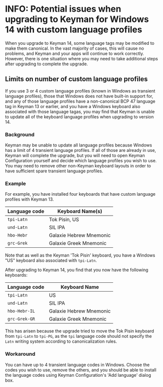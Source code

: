 # INFO: Potential issues when upgrading to Keyman for Windows 14 with custom language profiles

When you upgrade to Keyman 14, some language tags may be modified to make them
canonical. In the vast majority of cases, this will cause no problems, and
Keyman and your apps will continue to work correctly. However, there is one
situation where you may need to take additional steps after upgrading to
complete the upgrade.

## Limits on number of custom language profiles

If you use 3 or 4 custom language profiles (known in Windows as transient
language profiles), those that Windows does not have built-in support for, and
any of those language profiles have a non-canonical BCP 47 language tag in
Keyman 13 or earlier, and you have a Windows keyboard also associated with those
language tagas, you may find that Keyman is unable to update all of the keyboard
language profiles when upgrading to version 14.

### Background

Keyman may be unable to update all language profiles because Windows has a limit
of 4 transient language profiles. If all of those are already in use, Keyman
will complete the upgrade, but you will need to open Keyman Configuration
yourself and decide which language profiles you wish to use. You may need to
remove other non-Keyman keyboard layouts in order to have sufficient spare
transient language profiles.

### Example

For example, you have installed four keyboards that have custom language
profiles with Keyman 13.

| Language code | Keyboard Name(s)
|---------------|---------------
| `tpi-Latn`    | Tok Pisin, US
| `und-Latn`    | SIL IPA
| `hbo-Hebr`    | Galaxie Hebrew Mnemonic
| `grc-Grek`    | Galaxie Greek Mnemonic

Note that as well as the Keyman 'Tok Pisin' keyboard, you have a Windows "US"
keyboard also associated with `tpi-Latn`.

After upgrading to Keyman 14, you find that you now have the following
keyboards:

| Language code | Keyboard Name
|---------------|---------------
| `tpi-Latn`    | US
| `und-Latn`    | SIL IPA
| `hbo-Hebr-IL` | Galaxie Hebrew Mnemonic
| `grc-Grek-GR` | Galaxie Greek Mnemonic

This has arisen because the upgrade tried to move the Tok Pisin keyboard from
`tpi-Latn` to `tpi-PG`, as the `tpi` language code should not specify the `Latn`
writing system according to canonicalization rules.

### Workaround

You can have up to 4 transient language codes in Windows. Choose the codes you
wish to use, remove the others, and you should be able to install the language
codes using Keyman Configuration's 'Add language' dialog box.
